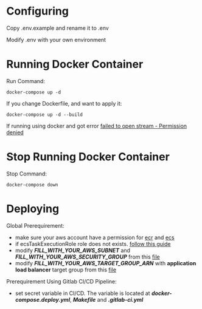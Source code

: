 # Configuring

Copy .env.example and rename it to .env

Modify .env with your own environment

# Running Docker Container

Run Command:

    docker-compose up -d

If you change Dockerfile, and want to apply it:

    docker-compose up -d --build

If running using docker and got error [failed to open stream - Permission denied](https://stackoverflow.com/questions/50552970/laravel-docker-the-stream-or-file-var-www-html-storage-logs-laravel-log-co)

# Stop Running Docker Container

Stop Command:

    docker-compose down

# Deploying

Global Prerequirement:
* make sure your aws account have a permission for [ecr](../blob/master/ecr-policy.json) and [ecs](../blob/master/ecs-policy.json)
* if ecsTaskExecutionRole role does not exists. [follow this guide](https://docs.aws.amazon.com/en_us/AmazonECS/latest/developerguide/task_execution_IAM_role.html)
* modify **_FILL_WITH_YOUR_AWS_SUBNET_** and **_FILL_WITH_YOUR_AWS_SECURITY_GROUP_** from this [file](../blob/master/ecs-params.yml)
* modify **_FILL_WITH_YOUR_AWS_TARGET_GROUP_ARN_** with **application load balancer** target group from this [file](../blob/master/.gitlab-ci.yml)

Prerequirement Using Gitlab CI/CD Pipeline:
* set secret variable in CI/CD. The variable is located at **_docker-compose.deploy.yml_**, **_Makefile_** and  **_.gitlab-ci.yml_**
